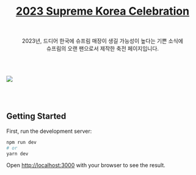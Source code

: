 <h1 align="center">
<a href="https://supreme-korea-celebration.vercel.app/" target="_blank">2023 Supreme Korea Celebration</a>
</h1>

<br>
<p align="center">
2023년, 드디어 한국에 슈프림 매장이 생길 가능성이 높다는 기쁜 소식에 <br>슈프림의 오랜 팬으로서 제작한 축전 페이지입니다.
</p>
<br>
<br>

![](https://user-images.githubusercontent.com/86910140/201856235-fa9b0fe5-e31b-46bd-88e0-8c46b354a9a0.gif)

<br>
<br>

## Getting Started

First, run the development server:

```bash
npm run dev
# or
yarn dev
```

Open [http://localhost:3000](http://localhost:3000) with your browser to see the result.